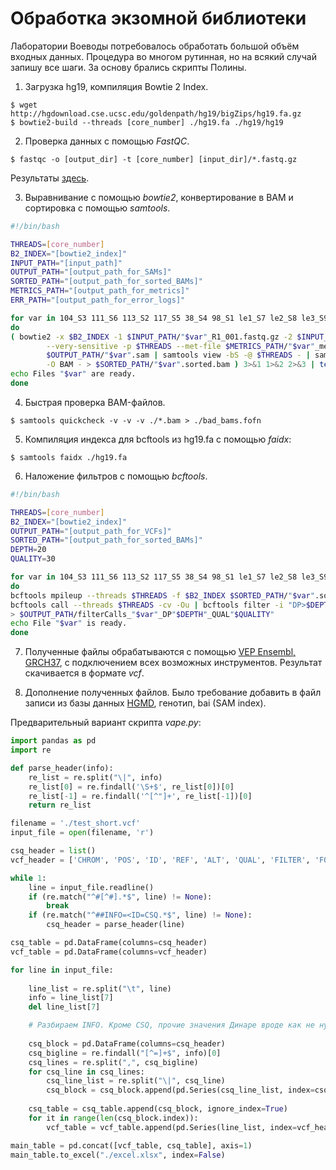 # Обработка экзомной библиотеки

Лаборатории Воеводы потребовалось обработать большой объём входных данных.
Процедура во многом рутинная, но на всякий случай запишу все шаги.
За основу брались скрипты Полины.

1. Загрузка hg19, компиляция Bowtie 2 Index.

```
$ wget http://hgdownload.cse.ucsc.edu/goldenpath/hg19/bigZips/hg19.fa.gz
$ bowtie2-build --threads [core_number] ./hg19.fa ./hg19/hg19
```

2. Проверка данных с помощью *FastQC*.

```
$ fastqc -o [output_dir] -t [core_number] [input_dir]/*.fastq.gz
```

Результаты [здесь](./FastQC_results/fastqc_dinara_190722).

3. Выравнивание с помощью *bowtie2*, конвертирование в BAM и сортировка с помощью *samtools*.

```bash
#!/bin/bash

THREADS=[core_number]
B2_INDEX="[bowtie2_index]"
INPUT_PATH="[input_path]"
OUTPUT_PATH="[output_path_for_SAMs]"
SORTED_PATH="[output_path_for_sorted_BAMs]"
METRICS_PATH="[output_path_for_metrics]"
ERR_PATH="[output_path_for_error_logs]"

for var in 104_S3 111_S6 113_S2 117_S5 38_S4 98_S1 le1_S7 le2_S8 le3_S9 le4_S10 le5_S11 le6_S12
do
( bowtie2 -x $B2_INDEX -1 $INPUT_PATH/"$var"_R1_001.fastq.gz -2 $INPUT_PATH/"$var"_R2_001.fastq.gz \
        --very-sensitive -p $THREADS --met-file $METRICS_PATH/"$var"_metrics.txt | tee \
        $OUTPUT_PATH/"$var".sam | samtools view -bS -@ $THREADS - | samtools sort -@ $THREADS \
        -O BAM - > $SORTED_PATH/"$var".sorted.bam ) 3>&1 1>&2 2>&3 | tee $ERR_PATH/"$var"_stderr.log
echo Files "$var" are ready.
done
```

4. Быстрая проверка BAM-файлов.

```
$ samtools quickcheck -v -v -v ./*.bam > ./bad_bams.fofn
```

5. Компиляция индекса для bcftools из hg19.fa с помощью *faidx*:

```
$ samtools faidx ./hg19.fa
```

6. Наложение фильтров с помощью *bcftools*.

```bash
#!/bin/bash

THREADS=[core_number]
B2_INDEX="[bowtie2_index]"
OUTPUT_PATH="[output_path_for_VCFs]"
SORTED_PATH="[output_path_for_sorted_BAMs]"
DEPTH=20
QUALITY=30

for var in 104_S3 111_S6 113_S2 117_S5 38_S4 98_S1 le1_S7 le2_S8 le3_S9 le4_S10 le5_S11 le6_S12
do
bcftools mpileup --threads $THREADS -f $B2_INDEX $SORTED_PATH/"$var".sorted.bam | \
bcftools call --threads $THREADS -cv -Ou | bcftools filter -i "DP>$DEPTH & %QUAL>$QUALITY" \
> $OUTPUT_PATH/filterCalls_"$var"_DP"$DEPTH"_QUAL"$QUALITY"
echo File "$var" is ready.
done
```

7. Полученные файлы обрабатываются с помощью [VEP Ensembl, GRCH37](http://grch37.ensembl.org/Homo_sapiens/Tools/VEP), с подключением всех возможных инструментов.
Результат скачивается в формате *vcf*.

8. Дополнение полученных файлов.
Было требование добавить в файл записи из базы данных [HGMD](http://www.hgmd.cf.ac.uk/ac/index.php), генотип, bai (SAM index).

Предварительный вариант скрипта *vape.py*:

```python
import pandas as pd
import re

def parse_header(info):
    re_list = re.split("\|", info)
    re_list[0] = re.findall('\S+$', re_list[0])[0]
    re_list[-1] = re.findall('^[^"]+', re_list[-1])[0]
    return re_list

filename = './test_short.vcf'
input_file = open(filename, 'r')

csq_header = list()
vcf_header = ['CHROM', 'POS', 'ID', 'REF', 'ALT', 'QUAL', 'FILTER', 'FORMAT', 'SAMPLE']

while 1:
    line = input_file.readline()
    if (re.match("^#[^#].*$", line) != None): 
        break
    if (re.match("^##INFO=<ID=CSQ.*$", line) != None):
        csq_header = parse_header(line)

csq_table = pd.DataFrame(columns=csq_header)
vcf_table = pd.DataFrame(columns=vcf_header)

for line in input_file:
 
    line_list = re.split("\t", line)
    info = line_list[7]
    del line_list[7]

    # Разбираем INFO. Кроме CSQ, прочие значения Динаре вроде как не нужны, поэтому с ними не работаем
    
    csq_block = pd.DataFrame(columns=csq_header)
    csq_bigline = re.findall("[^=]+$", info)[0]
    csq_lines = re.split(",", csq_bigline)
    for csq_line in csq_lines:
        csq_line_list = re.split("\|", csq_line)
        csq_block = csq_block.append(pd.Series(csq_line_list, index=csq_header), ignore_index=True)
 
    csq_table = csq_table.append(csq_block, ignore_index=True)
    for it in range(len(csq_block.index)):
        vcf_table = vcf_table.append(pd.Series(line_list, index=vcf_header), ignore_index=True)

main_table = pd.concat([vcf_table, csq_table], axis=1)
main_table.to_excel("./excel.xlsx", index=False)
```
